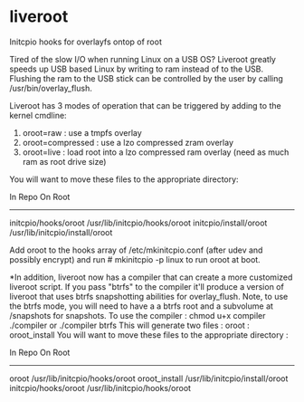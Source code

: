 # liveroot
Initcpio hooks for overlayfs ontop of root

Tired of the slow I/O when running Linux on a USB OS?
Liveroot greatly speeds up USB based Linux by writing to ram instead of to the USB. Flushing the ram to the USB stick can be controlled by the user by calling /usr/bin/overlay_flush.

Liveroot has 3 modes of operation that can be triggered by adding to the kernel cmdline:
  1) oroot=raw        : use a tmpfs overlay
  2) oroot=compressed : use a lzo compressed zram overlay
  3) oroot=live       : load root into a lzo compressed ram overlay (need as much ram as root drive size)

You will want to move these files to the appropriate directory:

In Repo                     On Root
---------                   ----------
initcpio/hooks/oroot        /usr/lib/initcpio/hooks/oroot
initcpio/install/oroot      /usr/lib/initcpio/install/oroot

Add oroot to the hooks array of /etc/mkinitcpio.conf (after udev and possibly encrypt) and run # mkinitcpio -p linux to run oroot at boot.

*In addition, liveroot now has a compiler that can create a more customized liveroot script. If you pass "btrfs" to the compiler it'll produce a version of liveroot that uses btrfs snapshotting abilities for overlay_flush. Note, to use the btrfs mode, you will need to have a a btrfs root and a subvolume at /snapshots for snapshots.
To use the compiler :
   chmod u+x compiler
   ./compiler
 or
   ./compiler btrfs
This will generate two files : oroot
                             : oroot_install
You will want to move these files to the appropriate directory :

In Repo                     On Root
---------                   ----------
oroot                       /usr/lib/initcpio/hooks/oroot
oroot_install               /usr/lib/initcpio/install/oroot
initcpio/hooks/oroot        /usr/lib/initcpio/hooks/oroot